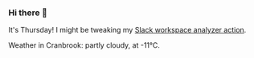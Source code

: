 ### Hi there :wave:

It's Thursday! I might be tweaking my [Slack workspace analyzer action](https://github.com/bewuethr/slack-analyzer).

Weather in Cranbrook: partly cloudy, at -11°C.

